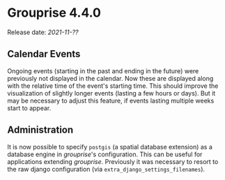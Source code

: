 # Grouprise 4.4.0

Release date: *2021-11-??*

## Calendar Events

Ongoing events (starting in the past and ending in the future) were previously not displayed in the
calendar.
Now these are displayed along with the relative time of the event's starting time.
This should improve the visualization of slightly longer events (lasting a few hours or days).
But it may be necessary to adjust this feature, if events lasting multiple weeks start to appear.


## Administration

It is now possible to specify `postgis` (a spatial database extension) as a database engine in
*grouprise*'s configuration.
This can be useful for applications extending *grouprise*.
Previously it was necessary to resort to the raw django configuration
(via `extra_django_settings_filenames`).
